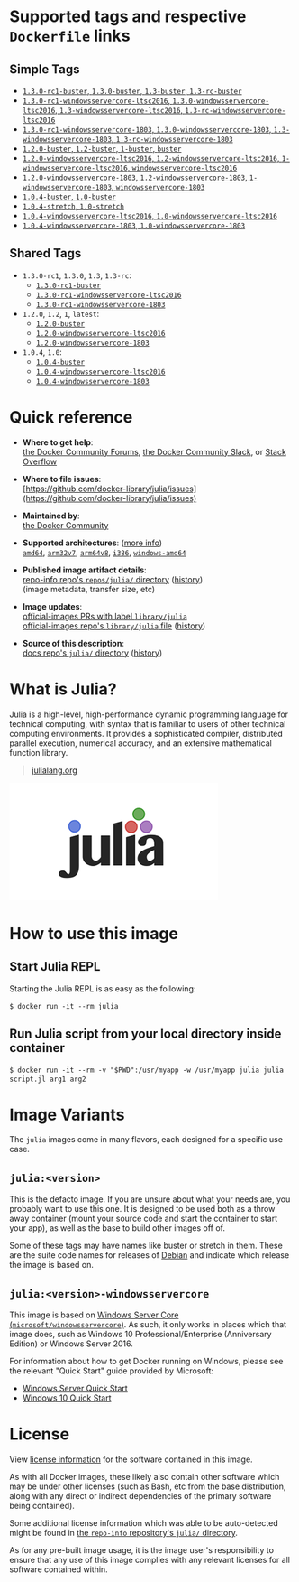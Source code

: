 <!--

********************************************************************************

WARNING:

    DO NOT EDIT "julia/README.md"

    IT IS AUTO-GENERATED

    (from the other files in "julia/" combined with a set of templates)

********************************************************************************

-->

# Supported tags and respective `Dockerfile` links

## Simple Tags

-	[`1.3.0-rc1-buster`, `1.3.0-buster`, `1.3-buster`, `1.3-rc-buster`](https://github.com/docker-library/julia/blob/5f637f20522f82f953c69318002820da70d2e3f9/1.3-rc/buster/Dockerfile)
-	[`1.3.0-rc1-windowsservercore-ltsc2016`, `1.3.0-windowsservercore-ltsc2016`, `1.3-windowsservercore-ltsc2016`, `1.3-rc-windowsservercore-ltsc2016`](https://github.com/docker-library/julia/blob/5f637f20522f82f953c69318002820da70d2e3f9/1.3-rc/windows/windowsservercore-ltsc2016/Dockerfile)
-	[`1.3.0-rc1-windowsservercore-1803`, `1.3.0-windowsservercore-1803`, `1.3-windowsservercore-1803`, `1.3-rc-windowsservercore-1803`](https://github.com/docker-library/julia/blob/5f637f20522f82f953c69318002820da70d2e3f9/1.3-rc/windows/windowsservercore-1803/Dockerfile)
-	[`1.2.0-buster`, `1.2-buster`, `1-buster`, `buster`](https://github.com/docker-library/julia/blob/5f637f20522f82f953c69318002820da70d2e3f9/1.2/buster/Dockerfile)
-	[`1.2.0-windowsservercore-ltsc2016`, `1.2-windowsservercore-ltsc2016`, `1-windowsservercore-ltsc2016`, `windowsservercore-ltsc2016`](https://github.com/docker-library/julia/blob/5f637f20522f82f953c69318002820da70d2e3f9/1.2/windows/windowsservercore-ltsc2016/Dockerfile)
-	[`1.2.0-windowsservercore-1803`, `1.2-windowsservercore-1803`, `1-windowsservercore-1803`, `windowsservercore-1803`](https://github.com/docker-library/julia/blob/5f637f20522f82f953c69318002820da70d2e3f9/1.2/windows/windowsservercore-1803/Dockerfile)
-	[`1.0.4-buster`, `1.0-buster`](https://github.com/docker-library/julia/blob/1c1bfc53b104b73332954b1544adb53d52a190fa/1.0/buster/Dockerfile)
-	[`1.0.4-stretch`, `1.0-stretch`](https://github.com/docker-library/julia/blob/092cb514a9994ee61ae883f53d56ea03c89a3c0c/1.0/stretch/Dockerfile)
-	[`1.0.4-windowsservercore-ltsc2016`, `1.0-windowsservercore-ltsc2016`](https://github.com/docker-library/julia/blob/092cb514a9994ee61ae883f53d56ea03c89a3c0c/1.0/windows/windowsservercore-ltsc2016/Dockerfile)
-	[`1.0.4-windowsservercore-1803`, `1.0-windowsservercore-1803`](https://github.com/docker-library/julia/blob/092cb514a9994ee61ae883f53d56ea03c89a3c0c/1.0/windows/windowsservercore-1803/Dockerfile)

## Shared Tags

-	`1.3.0-rc1`, `1.3.0`, `1.3`, `1.3-rc`:
	-	[`1.3.0-rc1-buster`](https://github.com/docker-library/julia/blob/5f637f20522f82f953c69318002820da70d2e3f9/1.3-rc/buster/Dockerfile)
	-	[`1.3.0-rc1-windowsservercore-ltsc2016`](https://github.com/docker-library/julia/blob/5f637f20522f82f953c69318002820da70d2e3f9/1.3-rc/windows/windowsservercore-ltsc2016/Dockerfile)
	-	[`1.3.0-rc1-windowsservercore-1803`](https://github.com/docker-library/julia/blob/5f637f20522f82f953c69318002820da70d2e3f9/1.3-rc/windows/windowsservercore-1803/Dockerfile)
-	`1.2.0`, `1.2`, `1`, `latest`:
	-	[`1.2.0-buster`](https://github.com/docker-library/julia/blob/5f637f20522f82f953c69318002820da70d2e3f9/1.2/buster/Dockerfile)
	-	[`1.2.0-windowsservercore-ltsc2016`](https://github.com/docker-library/julia/blob/5f637f20522f82f953c69318002820da70d2e3f9/1.2/windows/windowsservercore-ltsc2016/Dockerfile)
	-	[`1.2.0-windowsservercore-1803`](https://github.com/docker-library/julia/blob/5f637f20522f82f953c69318002820da70d2e3f9/1.2/windows/windowsservercore-1803/Dockerfile)
-	`1.0.4`, `1.0`:
	-	[`1.0.4-buster`](https://github.com/docker-library/julia/blob/1c1bfc53b104b73332954b1544adb53d52a190fa/1.0/buster/Dockerfile)
	-	[`1.0.4-windowsservercore-ltsc2016`](https://github.com/docker-library/julia/blob/092cb514a9994ee61ae883f53d56ea03c89a3c0c/1.0/windows/windowsservercore-ltsc2016/Dockerfile)
	-	[`1.0.4-windowsservercore-1803`](https://github.com/docker-library/julia/blob/092cb514a9994ee61ae883f53d56ea03c89a3c0c/1.0/windows/windowsservercore-1803/Dockerfile)

# Quick reference

-	**Where to get help**:  
	[the Docker Community Forums](https://forums.docker.com/), [the Docker Community Slack](https://blog.docker.com/2016/11/introducing-docker-community-directory-docker-community-slack/), or [Stack Overflow](https://stackoverflow.com/search?tab=newest&q=docker)

-	**Where to file issues**:  
	[https://github.com/docker-library/julia/issues](https://github.com/docker-library/julia/issues)

-	**Maintained by**:  
	[the Docker Community](https://github.com/docker-library/julia)

-	**Supported architectures**: ([more info](https://github.com/docker-library/official-images#architectures-other-than-amd64))  
	[`amd64`](https://hub.docker.com/r/amd64/julia/), [`arm32v7`](https://hub.docker.com/r/arm32v7/julia/), [`arm64v8`](https://hub.docker.com/r/arm64v8/julia/), [`i386`](https://hub.docker.com/r/i386/julia/), [`windows-amd64`](https://hub.docker.com/r/winamd64/julia/)

-	**Published image artifact details**:  
	[repo-info repo's `repos/julia/` directory](https://github.com/docker-library/repo-info/blob/master/repos/julia) ([history](https://github.com/docker-library/repo-info/commits/master/repos/julia))  
	(image metadata, transfer size, etc)

-	**Image updates**:  
	[official-images PRs with label `library/julia`](https://github.com/docker-library/official-images/pulls?q=label%3Alibrary%2Fjulia)  
	[official-images repo's `library/julia` file](https://github.com/docker-library/official-images/blob/master/library/julia) ([history](https://github.com/docker-library/official-images/commits/master/library/julia))

-	**Source of this description**:  
	[docs repo's `julia/` directory](https://github.com/docker-library/docs/tree/master/julia) ([history](https://github.com/docker-library/docs/commits/master/julia))

# What is Julia?

Julia is a high-level, high-performance dynamic programming language for technical computing, with syntax that is familiar to users of other technical computing environments. It provides a sophisticated compiler, distributed parallel execution, numerical accuracy, and an extensive mathematical function library.

> [julialang.org](http://julialang.org/)

![logo](https://raw.githubusercontent.com/docker-library/docs/520519ad7db3ea9fd5d3590e836c839a0ffd6f19/julia/logo.png)

# How to use this image

## Start Julia REPL

Starting the Julia REPL is as easy as the following:

```console
$ docker run -it --rm julia
```

## Run Julia script from your local directory inside container

```console
$ docker run -it --rm -v "$PWD":/usr/myapp -w /usr/myapp julia julia script.jl arg1 arg2
```

# Image Variants

The `julia` images come in many flavors, each designed for a specific use case.

## `julia:<version>`

This is the defacto image. If you are unsure about what your needs are, you probably want to use this one. It is designed to be used both as a throw away container (mount your source code and start the container to start your app), as well as the base to build other images off of.

Some of these tags may have names like buster or stretch in them. These are the suite code names for releases of [Debian](https://wiki.debian.org/DebianReleases) and indicate which release the image is based on.

## `julia:<version>-windowsservercore`

This image is based on [Windows Server Core (`microsoft/windowsservercore`)](https://hub.docker.com/r/microsoft/windowsservercore/). As such, it only works in places which that image does, such as Windows 10 Professional/Enterprise (Anniversary Edition) or Windows Server 2016.

For information about how to get Docker running on Windows, please see the relevant "Quick Start" guide provided by Microsoft:

-	[Windows Server Quick Start](https://msdn.microsoft.com/en-us/virtualization/windowscontainers/quick_start/quick_start_windows_server)
-	[Windows 10 Quick Start](https://msdn.microsoft.com/en-us/virtualization/windowscontainers/quick_start/quick_start_windows_10)

# License

View [license information](http://julialang.org/) for the software contained in this image.

As with all Docker images, these likely also contain other software which may be under other licenses (such as Bash, etc from the base distribution, along with any direct or indirect dependencies of the primary software being contained).

Some additional license information which was able to be auto-detected might be found in [the `repo-info` repository's `julia/` directory](https://github.com/docker-library/repo-info/tree/master/repos/julia).

As for any pre-built image usage, it is the image user's responsibility to ensure that any use of this image complies with any relevant licenses for all software contained within.
